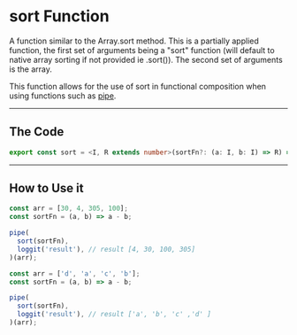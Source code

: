 # sort Function

A function similar to the Array.sort method. This is a partially applied function,
the first set of arguments being a "sort" function (will default to native array sorting if not provided ie .sort()). 
The second set of arguments is the array. 

This function allows for the use of sort in functional composition when using functions such as [pipe](../../util-functions/pipe/README.md).

---

## The Code

```typescript
export const sort = <I, R extends number>(sortFn?: (a: I, b: I) => R) => (array: I[]) => array.sort(sortFn);
```

---

## How to Use it

```typescript
const arr = [30, 4, 305, 100];
const sortFn = (a, b) => a - b;

pipe(
  sort(sortFn),
  loggit('result'), // result [4, 30, 100, 305]
)(arr);
```
```typescript
const arr = ['d', 'a', 'c', 'b'];
const sortFn = (a, b) => a - b;

pipe(
  sort(sortFn),
  loggit('result'), // result ['a', 'b', 'c' ,'d' ]
)(arr);
```